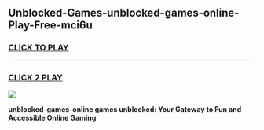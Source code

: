 
## Unblocked-Games-unblocked-games-online-Play-Free-mci6u
<h3>
<a href="https://premium76.site?title=unblocked-games-online&ref=09A">CLICK TO PLAY</a></h3>
<hr>

<h3>
<a href="https://premium76.site?title=unblocked-games-online&ref=09A">CLICK 2 PLAY</a>
  
</h3>

<a href="https://premium76.site?title=unblocked-games-online&ref=09A"><img src="https://clearcache.store/games.png"></a>


**unblocked-games-online games unblocked: Your Gateway to Fun and Accessible Online Gaming**
